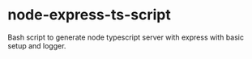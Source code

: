 # node-express-ts-script
Bash script to generate node typescript server with express with basic setup and logger.
